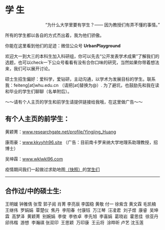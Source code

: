 # 学 生 
<p align="right">“为什么大学里要有学生？—— 因为教授们有弄不懂的事情。”</p>
所有的学生都以各自的方式杰出着，我为他们骄傲。

你能在这里看到他们的足迹：微信公众号 **UrbanPlayground**

欢迎大一到大三的本科生加入科研组，你可以先去“公开发表学术成果”了解我们的选题，也可以check一下公众号看看有没有合你口味的研究，当然如果你带着想法来，我们可以展开讨论。

硕士生招生偏好：爱科学，爱钻研，主动沟通，以学术为发展目标的学生。联系我：feiteng[at]whu.edu.cn （请把[at]替换为@）. 为了避坑，也鼓励先和我在读和毕业的学生们聊聊（名单附后）。


～～请有个人主页的学生和前学生请提供链接给我哦，在这里做广告～～

## 有个人主页的前学生：

黄颖菁：www.researchgate.net/profile/Yingjing_Huang  

康雨豪：www.kkyyhh96.site （广告：目前南卡罗来纳大学地理系助理教授，招博士）

吴坤霖：www.wklwkl96.com  

疫情期间我们一起做过求助地图[（快照）](https://only4john.github.io/img/图述简介720低.mp4)的[学生们](https://only4john.github.io/img/地图封底0317.mp4)

-----

## 合作过/中的硕士生: 
王明媛 
钟雅倩 
张雪 
郭子阅 
肖菁 
李亮辰 
李国稳 
黄敬 
付一 
徐紫含 
黄文霖 
毛凯楠  
王继伟 
罗娟娟 
覃楚仪 
焦丹 
李阳春 
付康钰 
万江琴 
汪凌君 
刘子煜 
康睿 
吴坤霖 
高梦泽 
黄颖菁 
别婉娟 
李俊 
李依卓 
李先旭 
李喜娟 
葛晓岩 
霍思佳 
徐亚丹 
邱伟楷 
游想 
李瀚祺 
张双印 
王思颖 
万印康 
王云将 
涂晔昕 
卢艺 
沈玉莲 
  
